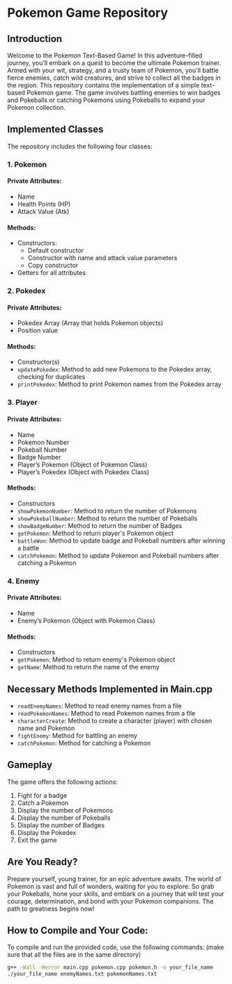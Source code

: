 # Pokemon Game Repository

## Introduction

Welcome to the Pokemon Text-Based Game! In this adventure-filled journey, you'll embark on a quest to become the ultimate Pokemon trainer. Armed with your wit, strategy, and a trusty team of Pokemon, you'll battle fierce enemies, catch wild creatures, and strive to collect all the badges in the region. This repository contains the implementation of a simple text-based Pokemon game. The game involves battling enemies to win badges and Pokeballs or catching Pokemons using Pokeballs to expand your Pokemon collection.

## Implemented Classes

The repository includes the following four classes:

### 1. Pokemon

#### Private Attributes:
- Name
- Health Points (HP)
- Attack Value (Atk)

#### Methods:
- Constructors: 
  - Default constructor
  - Constructor with name and attack value parameters
  - Copy constructor
- Getters for all attributes

### 2. Pokedex

#### Private Attributes:
- Pokedex Array (Array that holds Pokemon objects)
- Position value

#### Methods:
- Constructor(s)
- `updatePokedex`: Method to add new Pokemons to the Pokedex array, checking for duplicates
- `printPokedex`: Method to print Pokemon names from the Pokedex array

### 3. Player

#### Private Attributes:
- Name
- Pokemon Number
- Pokeball Number
- Badge Number
- Player’s Pokemon (Object of Pokemon Class)
- Player’s Pokedex (Object with Pokedex Class)

#### Methods:
- Constructors
- `showPokemonNumber`: Method to return the number of Pokemons
- `showPokeballNumber`: Method to return the number of Pokeballs
- `showBadgeNumber`: Method to return the number of Badges
- `getPokemon`: Method to return player's Pokemon object
- `battleWon`: Method to update badge and Pokeball numbers after winning a battle
- `catchPokemon`: Method to update Pokemon and Pokeball numbers after catching a Pokemon

### 4. Enemy

#### Private Attributes:
- Name
- Enemy’s Pokemon (Object with Pokemon Class)

#### Methods:
- Constructors
- `getPokemon`: Method to return enemy's Pokemon object
- `getName`: Method to return the name of the enemy

## Necessary Methods Implemented in Main.cpp

- `readEnemyNames`: Method to read enemy names from a file
- `readPokemonNames`: Method to read Pokemon names from a file
- `characterCreate`: Method to create a character (player) with chosen name and Pokemon
- `fightEnemy`: Method for battling an enemy
- `catchPokemon`: Method for catching a Pokemon

## Gameplay

The game offers the following actions:
1. Fight for a badge
2. Catch a Pokemon
3. Display the number of Pokemons
4. Display the number of Pokeballs
5. Display the number of Badges
6. Display the Pokedex
7. Exit the game

## Are You Ready?
Prepare yourself, young trainer, for an epic adventure awaits. The world of Pokemon is vast and full of wonders, waiting for you to explore. So grab your Pokeballs, hone your skills, and embark on a journey that will test your courage, determination, and bond with your Pokemon companions. The path to greatness begins now!
## How to Compile and Your Code:

To compile and run the provided code, use the following commands: (make sure that all the files are in the same directory) 
```bash
g++ -Wall -Werror main.cpp pokemon.cpp pokemon.h -o your_file_name
./your_file_name enemyNames.txt pokemonNames.txt

